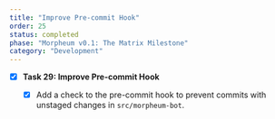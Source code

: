 ```yaml
---
title: "Improve Pre-commit Hook"
order: 25
status: completed
phase: "Morpheum v0.1: The Matrix Milestone"
category: "Development"
---
```


- [x] **Task 29: Improve Pre-commit Hook**

  - [x] Add a check to the pre-commit hook to prevent commits with unstaged
        changes in `src/morpheum-bot`.